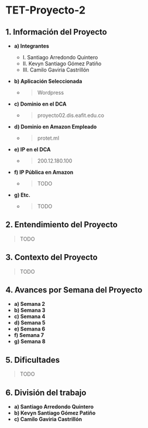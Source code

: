 # TET-Proyecto-2

## 1. Información del Proyecto
*	**a) Integrantes**
	
	* I. Santiago Arredondo Quintero
	* II. Kevyn Santiago Gómez Patiño
	* III. Camilo Gaviria Castrillón
	
* **b)  Aplicación Seleccionada**
	
	* > Wordpress 
	
* **c) Dominio en el DCA**

  * > proyecto02.dis.eafit.edu.co

* **d) Dominio en Amazon Empleado**

  * > protet.ml

* **e) IP en el DCA**

  * > 200.12.180.100

* **f) IP Pública en Amazon**

  * > TODO

* **g) Etc.**

  * > TODO

## 2. Entendimiento del Proyecto

> TODO

## 3. Contexto del Proyecto

> TODO

## 4. Avances por Semana del Proyecto 
* **a) Semana 2**
* **b) Semana 3**
* **c) Semana 4**
* **d) Semana 5**
* **e) Semana 6**
* **f) Semana 7**
* **g) Semana 8**

## 5. Dificultades

> TODO

## 6. División del trabajo
* **a) Santiago Arredondo Quintero**
* **b) Kevyn Santiago Gómez Patiño**
* **c) Camilo Gaviria Castrillón**
